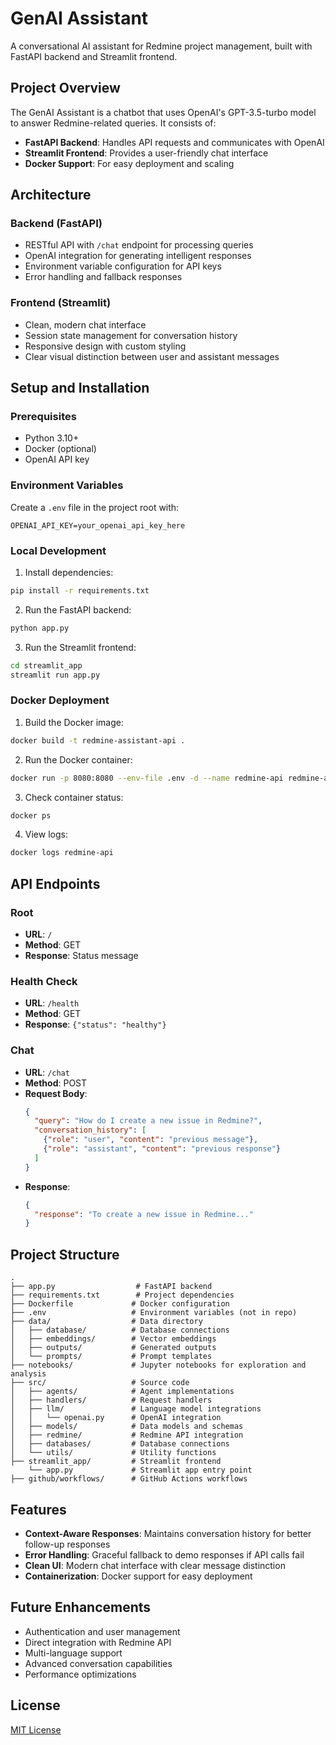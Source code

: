 # GenAI Assistant

A conversational AI assistant for Redmine project management, built with FastAPI backend and Streamlit frontend.

## Project Overview

The GenAI Assistant is a chatbot that uses OpenAI's GPT-3.5-turbo model to answer Redmine-related queries. It consists of:

- **FastAPI Backend**: Handles API requests and communicates with OpenAI
- **Streamlit Frontend**: Provides a user-friendly chat interface
- **Docker Support**: For easy deployment and scaling

## Architecture

### Backend (FastAPI)

- RESTful API with `/chat` endpoint for processing queries
- OpenAI integration for generating intelligent responses
- Environment variable configuration for API keys
- Error handling and fallback responses

### Frontend (Streamlit)

- Clean, modern chat interface
- Session state management for conversation history
- Responsive design with custom styling
- Clear visual distinction between user and assistant messages

## Setup and Installation

### Prerequisites

- Python 3.10+
- Docker (optional)
- OpenAI API key

### Environment Variables

Create a `.env` file in the project root with:

```
OPENAI_API_KEY=your_openai_api_key_here
```

### Local Development

1. Install dependencies:

```bash
pip install -r requirements.txt
```

2. Run the FastAPI backend:

```bash
python app.py
```

3. Run the Streamlit frontend:

```bash
cd streamlit_app
streamlit run app.py
```

### Docker Deployment

1. Build the Docker image:

```bash
docker build -t redmine-assistant-api .
```

2. Run the Docker container:

```bash
docker run -p 8080:8080 --env-file .env -d --name redmine-api redmine-assistant-api
```

3. Check container status:

```bash
docker ps
```

4. View logs:

```bash
docker logs redmine-api
```

## API Endpoints

### Root
- **URL**: `/`
- **Method**: GET
- **Response**: Status message

### Health Check
- **URL**: `/health`
- **Method**: GET
- **Response**: `{"status": "healthy"}`

### Chat
- **URL**: `/chat`
- **Method**: POST
- **Request Body**:
  ```json
  {
    "query": "How do I create a new issue in Redmine?",
    "conversation_history": [
      {"role": "user", "content": "previous message"},
      {"role": "assistant", "content": "previous response"}
    ]
  }
  ```
- **Response**:
  ```json
  {
    "response": "To create a new issue in Redmine..."
  }
  ```

## Project Structure

```
.
├── app.py                  # FastAPI backend
├── requirements.txt        # Project dependencies
├── Dockerfile             # Docker configuration
├── .env                   # Environment variables (not in repo)
├── data/                  # Data directory
│   ├── database/          # Database connections
│   ├── embeddings/        # Vector embeddings
│   ├── outputs/           # Generated outputs
│   └── prompts/           # Prompt templates
├── notebooks/             # Jupyter notebooks for exploration and analysis
├── src/                   # Source code
│   ├── agents/            # Agent implementations
│   ├── handlers/          # Request handlers
│   ├── llm/               # Language model integrations
│   │   └── openai.py      # OpenAI integration
│   ├── models/            # Data models and schemas
│   ├── redmine/           # Redmine API integration
│   ├── databases/         # Database connections
│   └── utils/             # Utility functions
├── streamlit_app/         # Streamlit frontend
    └── app.py             # Streamlit app entry point
├── github/workflows/      # GitHub Actions workflows
```

## Features

- **Context-Aware Responses**: Maintains conversation history for better follow-up responses
- **Error Handling**: Graceful fallback to demo responses if API calls fail
- **Clean UI**: Modern chat interface with clear message distinction
- **Containerization**: Docker support for easy deployment

## Future Enhancements

- Authentication and user management
- Direct integration with Redmine API
- Multi-language support
- Advanced conversation capabilities
- Performance optimizations

## License

[MIT License](LICENSE)